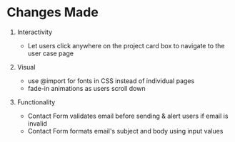 # Changes Made

1. Interactivity
    - Let users click anywhere on the project card box to navigate to the user case page

2. Visual
    - use @import for fonts in CSS instead of individual pages
    - fade-in animations as users scroll down

3. Functionality
    - Contact Form validates email before sending & alert users if email is invalid
    - Contact Form formats email's subject and body using input values